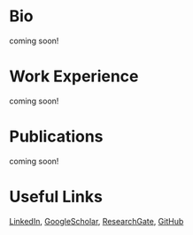 <!--- ![](./my_photo.jfif) --->
<!--- https://github.com/HugoBlox/theme-academic-cv  --->
<!--- https://github.com/dmsl/course-responsive-template/tree/master --->
<!--- https://github.com/csxmli2016/csxmli2016.github.io --->

# Bio
coming soon!

# Work Experience 
coming soon!

# Publications
coming soon!

# Useful Links
[LinkedIn](https://www.linkedin.com/in/nathanael-l-baisa-phd-53479842/), [GoogleScholar](https://scholar.google.co.uk/citations?user=EKyk-IwAAAAJ&hl=en), [ResearchGate](https://www.researchgate.net/profile/Nathanael_L_Baisa), [GitHub](https://github.com/nathanlem1)

